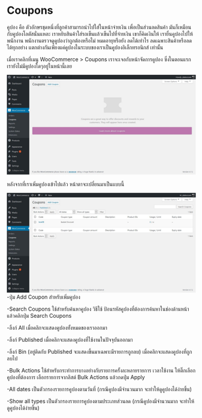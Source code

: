 # Coupons

คูปอง คือ ตัวอักษรชุดหนึ่งที่ลูกค้าสามารถนำไปใส่ในหน้าจ่ายเงิน เพื่อเป็นส่วนลดสินค้า มันก็เหมือนกับคูปองโลตัสนั่นแหละ เราหยิบสินค้าใส่รถเข็นแล้วเข็นไปที่จ่ายเงิน เขาก็คิดเงินให้ เรายื่นคูปองไปให้พนักงาน พนักงานตรวจดูคูปองว่าถูกต้องหรือไม่ หมดอายุหรือยัง ลดได้เท่าไร ลดเฉพาะสินค้าหรือลดได้ทุกอย่าง แตกต่างกันเพียงแค่คูปองในระบบของเราเป็นคูปองอิเล็กทรอนิกส์ เท่านั้น

เมื่อเราคลิกที่เมนู WooCommerce &gt; Coupons เราจะเจอกับหน้าจัดการคูปอง ซึ่งในตอนแรกเรายังไม่มีคูปองใดๆอยู่ในหน้านี้เลย

![](/assets/2017-02-04_06-25-20.jpg)

หลังจากที่เราเพิ่มคูปองเข้าไปแล้ว หน้าตาจะเปลี่ยนมาเป็นแบบนี้

![](/assets/2017-02-06_09-34-50.jpg)-ปุ่ม Add Coupon สำหรับเพิ่มคูปอง

-Search Coupons ใช้สำหรับค้นหาคูปอง วิธีใช้ ป้อนรหัสคูปองที่ต้องการค้นหาในช่องด้านหน้าแล้วคลิกปุ่ม Search Coupons

-ลิ้งก์ All เมื่อคลิกจะแสดงคูปองทั้งหมดของเราออกมา

-ลิ้งก์ Published เมื่อคลิกจะแสดงคูปองที่ใช้งานในปัจจุบันออกมา

-ลิ้งก์ Bin \(อยู่ติดกับ Published จะแสดงขึ้นมาเฉพาะมีรายการถูกลบ\) เมื่อคลิกจะแสดงคูปองที่ถูกลบไป

-Bulk Actions ใช้สำหรับกระทำการบางอย่างกับรายการครั้งละหลายรายการ เวลาใช้งาน ให้ติ๊กเลือกคูปองที่ต้องการ เลือกรายการจากลิสต์ Bulk Actions แล้วกดปุ่ม Apply

-All dates เป็นตัวกรองรายการคูปองตามวันที่ \(กรณีคูปองมีจำนวนมาก จะทำให้ดูคูปองได้ง่ายขึ้น\)

-Show all types เป็นตัวกรองรายการคูปองตามประเภทส่วนลด \(กรณีคูปองมีจำนวนมาก จะทำให้ดูคูปองได้ง่ายขึ้น\)

### 



